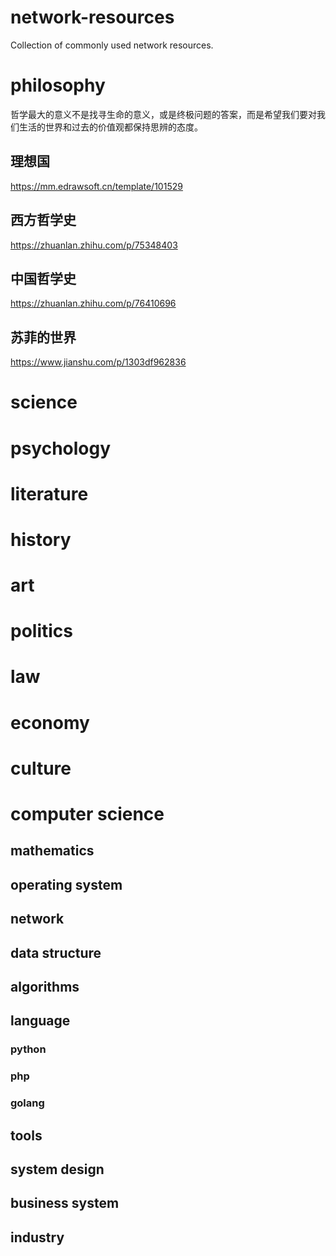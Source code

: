 # network-resources
Collection of commonly used network resources.
# philosophy
哲学最大的意义不是找寻生命的意义，或是终极问题的答案，而是希望我们要对我们生活的世界和过去的价值观都保持思辨的态度。

## 理想国
https://mm.edrawsoft.cn/template/101529

## 西方哲学史
https://zhuanlan.zhihu.com/p/75348403

## 中国哲学史
https://zhuanlan.zhihu.com/p/76410696

## 苏菲的世界
https://www.jianshu.com/p/1303df962836

# science
# psychology
# literature
# history
# art
# politics
# law
# economy
# culture
# computer science
## mathematics

## operating system

## network

## data structure

## algorithms

## language
### python
### php
### golang

## tools

## system design

## business system

## industry


